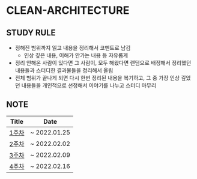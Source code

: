 # CLEAN-ARCHITECTURE


## STUDY RULE
* 정해진 범위까지 읽고 내용을 정리해서 코멘트로 남김
  * 인상 깊은 내용, 이해가 안가는 내용 등 자유롭게
* 정리 안해온 사람이 있다면 그 사람이, 모두 해왔다면 랜덤으로 배정해서 정리했던 내용들과 스터디한 결과물들을 정리해서 올림
* 전체 범위가 끝나게 되면 다시 한번 정리된 내용을 복기하고, 그 중 가장 인상 깊었던 내용들을 개인적으로 선정해서 이야기를 나누고 스터디 마무리


## NOTE

|Title|Date|
|:-----:|:---:|
|[1주차](https://github.com/Study-LKHO/CLEAN-ARCHITECTURE/blob/main/Note/1회차_2021.01.18)|~ 2022.01.25|
|[2주차](https://github.com/Study-LKHO/CLEAN-ARCHITECTURE/blob/main/Note/2회차_2022.02.02)|~ 2022.02.02|
|[3주차](https://github.com/Study-LKHO/CLEAN-ARCHITECTURE/blob/main/Note/3회차_2022.02.09)|~ 2022.02.09|
|[4주차](https://github.com/Study-LKHO/CLEAN-ARCHITECTURE/blob/main/Note/4회차_2022.02.16)|~ 2022.02.16|
